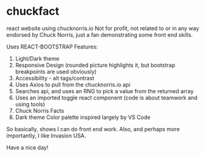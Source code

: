 # chuckfact
react website using chucknorris.io 
Not for profit, not related to or in any way endorsed by Chuck Norris, just a fan demonstrating some front end skills.

Uses REACT-BOOTSTRAP
Features:
1. Light/Dark theme
2. Responsive Design (rounded picture highlights it, but bootstrap breakpoints are used obviously)
3. Accessibility - alt tags/contrast
4. Uses Axios to pull from the chucknorris.io api
5. Searches api, and uses an RNG to pick a value from the returned array
6. Uses an imported toggle react component (code is about teamwork and using tools)
7. Chuck Norris Facts
8. Dark theme Color palette inspired largely by VS Code

So basically, shows I can do front end work. Also, and perhaps more importantly, I like Invasion USA.

Have a nice day!
